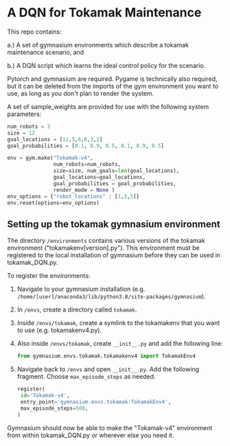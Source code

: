 
# A DQN for Tokamak Maintenance

This repo contains:

a.) A set of gymnasium environments which describe a tokamak maintenance scenario, and

b.) A DQN script which learns the ideal control policy for the scenario.

Pytorch and gymnasium are required. Pygame is technically also required, but it can be deleted from the imports of the gym environment you want to use, as long as you don't plan to render the system.

A set of sample_weights are provided for use with the following system parameters:

```python
num_robots = 3
size = 12
goal_locations = [11,5,6,0,3,2]
goal_probabilities = [0.1, 0.9, 0.5, 0.1, 0.9, 0.5]

env = gym.make("Tokamak-v4",
               num_robots=num_robots,
               size=size, num_goals=len(goal_locations),
               goal_locations=goal_locations,
               goal_probabilities = goal_probabilities,
               render_mode = None )
env_options = {"robot_locations" : [1,3,5]}
env.reset(options=env_options)
```

## Setting up the tokamak gymnasium environment

The directory `/environments` contains various versions of the tokamak environment ("tokamakenv[version].py"). This environment must be registered to the local installation of gymnasium before they can be used in tokamak_DQN.py.

To register the environments:

1. Navigate to your gymnasium installation (e.g. `/home/[user]/anaconda3/lib/python3.8/site-packages/gymnasium`).
2. In `/envs`, create a directory called `tokamak`.
3. Inside `/envs/tokamak`, create a symlink to the tokamakenv that you want to use (e.g. tokamakenv4.py).
4. Also inside `/envs/tokamak`, create `__init__.py` and add the following line:
    
    ```python
    from gymnasium.envs.tokamak.tokamakenv4 import TokamakEnv4
    ```

5. Navigate back to `/envs` and open `__init__.py`. Add the following fragment. Choose `max_episode_steps` as needed.
    
    ```python
    register(
     id='Tokamak-v4',
     entry_point='gymnasium.envs.tokamak:TokamakEnv4',
     max_episode_steps=500,
    )
    ```

Gymnasium should now be able to make the "Tokamak-v4" environment from within tokamak_DQN.py or wherever else you need it.



